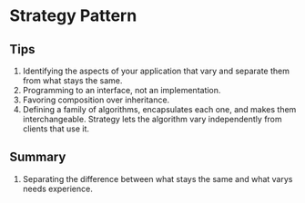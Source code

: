# Strategy Pattern

## Tips
1. Identifying the aspects of your application that vary and separate them from what stays the same.
1. Programming to an interface, not an implementation.
1. Favoring composition over inheritance.
1. Defining a family of algorithms, encapsulates each one, and makes them interchangeable. Strategy lets the algorithm vary independently from clients that use it.

## Summary
1. Separating the difference between what stays the same and what varys needs experience.